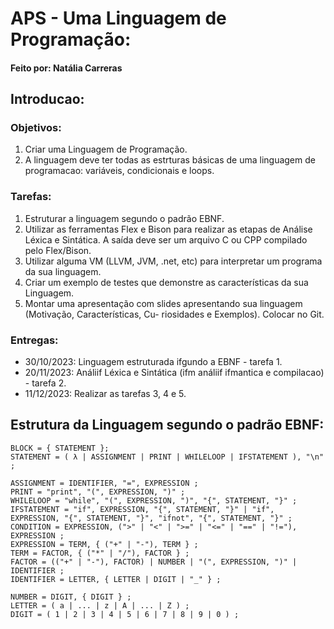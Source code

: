 # APS - Uma Linguagem de Programação:
#### Feito por: Natália Carreras
## Introducao:
### Objetivos:
  1. Criar uma Linguagem de Programação.
  2. A linguagem deve ter todas as estrturas básicas de uma linguagem de programacao: variáveis, condicionais e loops.

### Tarefas:
  1. Estruturar a linguagem segundo o padrão EBNF.
  2. Utilizar as ferramentas Flex e Bison para realizar as etapas de Análise Léxica e Sintática. A saída
deve ser um arquivo C ou CPP compilado pelo Flex/Bison.
  3. Utilizar alguma VM (LLVM, JVM, .net, etc) para interpretar um programa da sua linguagem.
  4. Criar um exemplo de testes que demonstre as características da sua Linguagem.
  5. Montar uma apresentação com slides apresentando sua linguagem (Motivação, Características, Cu-
riosidades e Exemplos). Colocar no Git.

### Entregas:
  - 30/10/2023: Linguagem estruturada ifgundo a EBNF - tarefa 1.
  - 20/11/2023: Análiif Léxica e Sintática (ifm análiif ifmantica e compilacao) - tarefa 2.
  - 11/12/2023: Realizar as tarefas 3, 4 e 5. 
## Estrutura da Linguagem segundo o padrão EBNF:
```
BLOCK = { STATEMENT };
STATEMENT = ( λ | ASSIGNMENT | PRINT | WHILELOOP | IFSTATEMENT ), "\n" ;

ASSIGNMENT = IDENTIFIER, "=", EXPRESSION ;
PRINT = "print", "(", EXPRESSION, ")" ;
WHILELOOP = "while", "(", EXPRESSION, ")", "{", STATEMENT, "}" ;
IFSTATEMENT = "if", EXPRESSION, "{", STATEMENT, "}" | "if", EXPRESSION, "{", STATEMENT, "}", "ifnot", "{", STATEMENT, "}" ;
CONDITION = EXPRESSION, (">" | "<" | ">=" | "<=" | "==" | "!="), EXPRESSION ; 
EXPRESSION = TERM, { ("+" | "-"), TERM } ;
TERM = FACTOR, { ("*" | "/"), FACTOR } ;
FACTOR = (("+" | "-"), FACTOR) | NUMBER | "(", EXPRESSION, ")" | IDENTIFIER ;
IDENTIFIER = LETTER, { LETTER | DIGIT | "_" } ;

NUMBER = DIGIT, { DIGIT } ;
LETTER = ( a | ... | z | A | ... | Z ) ;
DIGIT = ( 1 | 2 | 3 | 4 | 5 | 6 | 7 | 8 | 9 | 0 ) ;
```
